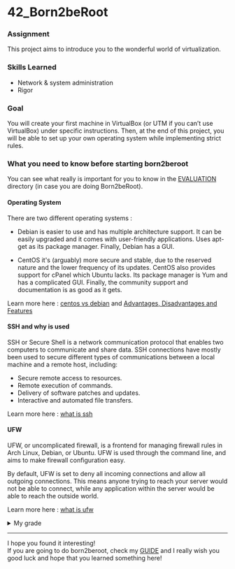 # 42_Born2beRoot

<h3>Assignment</h3>

This project aims to introduce you to the wonderful world of virtualization.

### Skills Learned

  - Network & system administration
  - Rigor

<h3>Goal</h3>

You will create your first machine in VirtualBox (or UTM if you can’t use VirtualBox)
under specific instructions. Then, at the end of this project, you will be able to set up
your own operating system while implementing strict rules.

<h3>What you need to know before starting born2beroot</h3>

You can see what really is important for you to know in the <a href="https://github.com/rafaelcoias/42_Born2beRoot/tree/main/EVALUATION">EVALUATION</a> directory (in case you are doing Born2beRoot).

<h4>Operating System</h4> 

There are two different operating systems :

-  Debian is easier to use and has multiple architecture support. It can be easily upgraded and it comes with user-friendly applications. Uses apt-get as its package manager. Finally, Debian has a GUI.

-  CentOS it's (arguably) more secure and stable, due to the reserved nature and the lower frequency of its updates. CentOS also provides support for cPanel which Ubuntu lacks. Its package manager is Yum and has a complicated GUI. Finally, the community support and documentation is as good as it gets.

Learn more here : <a href="https://www.educba.com/centos-vs-debian/">centos vs debian</a> and <a href="https://1gbits.com/blog/debian-vs-centos/">Advantages, Disadvantages and Features</a>

<h4>SSH and why is used</h4>

SSH or Secure Shell is a network communication protocol that enables two computers to communicate and share data.
SSH connections have mostly been used to secure different types of communications between a local machine and a remote host, including:
  - Secure remote access to resources.
  - Remote execution of commands.
  - Delivery of software patches and updates.
  - Interactive and automated file transfers.

Learn more here : <a href="https://www.techtarget.com/searchsecurity/definition/Secure-Shell">what is ssh</a>

<h4>UFW</h4>

UFW, or uncomplicated firewall, is a frontend for managing firewall rules in Arch Linux, Debian, or Ubuntu. UFW is used through the command line, and aims to make firewall configuration easy.

By default, UFW is set to deny all incoming connections and allow all outgoing connections. This means anyone trying to reach your server would not be able to connect, while any application within the server would be able to reach the outside world.

Learn more here : <a href="https://www.linux.com/training-tutorials/introduction-uncomplicated-firewall-ufw/">what is ufw</a>

<details><summary>My grade</summary>
  
  ![image](https://user-images.githubusercontent.com/91686183/169927289-9e8dcfa1-7789-4b1d-a6fb-b9d1b8f90dce.png)
  
</details>

<hr>
I hope you found it interesting! <br>
If you are going to do born2beroot, check my <a href="https://github.com/rafaelcoias/42_Born2beRoot/tree/main/GUIDE">GUIDE</a> and I really wish you good luck and hope that you learned something here!
